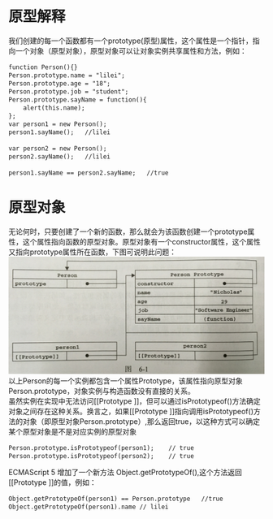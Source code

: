 # 原型解释
我们创建的每一个函数都有一个prototype(原型)属性，这个属性是一个指针，指向一个对象（原型对象），原型对象可以让对象实例共享属性和方法，例如：
```
function Person(){}
Person.prototype.name = "lilei";
Person.prototype.age = "18";
Person.prototype.job = "student";
Person.prototype.sayName = function(){
    alert(this.name);
};
var person1 = new Person();
person1.sayName();   //lilei

var person2 = new Person();
person2.sayName();   //lilei

person1.sayName == person2.sayName;   //true
```

# 原型对象
无论何时，只要创建了一个新的函数，那么就会为该函数创建一个prototype属性，这个属性指向函数的原型对象。原型对象有一个constructor属性，这个属性又指向prototype属性所在函数，下图可说明此问题：<br>
![](pic/20200512002640.png) <br>
以上Person的每一个实例都包含一个属性Prototype，该属性指向原型对象Person.prototype，对象实例与构造函数没有直接的关系。<br>
虽然实例在实现中无法访问[[Prototype
]]，但可以通过isPrototypeof()方法确定对象之间存在这种关系。换言之，如果[[Prototype
]]指向调用isPrototypeof()方法的对象（即原型对象Person.prototype）,那么返回true，以这种方式可以确定某个原型对象是不是对应实例的原型对象
```
Person.prototype.isPrototypeof(person1);    // true
Person.prototype.isPrototypeof(person2);    // true
```
ECMAScript 5 增加了一个新方法 Object.getPrototypeOf(),这个方法返回[[Prototype
]]的值，例如：<br>
```
Object.getPrototypeOf(person1) == Person.prototype   //true 
Object.getPrototypeOf(person1).name // lilei
```